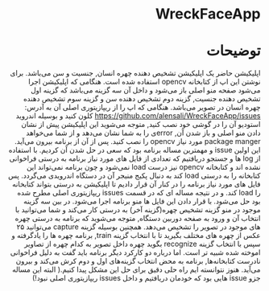 <div dir="rtl">

# WreckFaceApp
#   توضیحات 

اپلیکیشن حاضر یک اپلیکیشن تشخیص دهنده چهره انسان, جنسیت و سن می‌باشد. برای نوشتن این اپ از کتابخانه opencv استفاده شده است. هنگامی که اپلیکیشن اجرا می‌شود صفحه منو اصلی باز می‌شود و داخل آن سه گزینه می‌باشد که گزینه اول تشخیص دهنده جنسیت, گزینه دوم تشخیص دهنده سن و گزینه سوم تشخیص دهنده چهره انسان در تصویر می‌باشد.
هنگامی که اپ را از ریپازیتوری اصلی آن به آدرس: https://github.com/alensali/WreckFaceApp/issues کلون کنید و بوسیله اندروید استودیو آن را در گوشی خود نصب کنید, متوجه می‌شوید این اپلیکیشن پیش از نشان دادن منو اصلی و باز شدن آن, errorی را به شما نشان می‌دهد و از شما می‌خواهد package manger مورد نیاز opencv را نصب کنید. پس از آن از برنامه بیرون می‌آید. این اولین issue و مهمترین مساله برنامه بود که سعی در حل شدن آن کردیم. با استفاده از log ها و جستجو دریافتیم که تعدادی از فایل های مورد نیاز برنامه به درستی فراخوانی نشده اند و کتابخانه opencv نیز درست load نمی‌شود و چون برنامه نمی‌تواند این کتابخانه را به درستی load کند به دنبال پکیج منیجر آن در دستگاه اندرویدی می‌گردد. پس فایل های مورد نیاز برنامه را در کنار آن قرار دادیم تا اپلیکیشن به درستی بتواند کتابخانه را load کند. و در نتیجه مساله ای که در قسمت issues ریپازیتوری اصلی مطرح شده بود حل می‌شود.
با قرار دادن این فایل ها منو برنامه اجرا می‌شود. در بین سه گزینه موجود در منو گزینه تشخیص چهره(گزینه آخر) به درستی کار می‌کند و شما می‌توانید با انتخاب آن و ورود به صفحه دوربین دستگاه, متوجه می‌شوید که برنامه به درستی چهره های موجود در تصویر را تشخیص می‌دهد.
همچنین بوسیله گزینه capture می‌توانید ۲۵ عکس از چهره های مختلف بگیرید تا با انتخاب گزینه train, برنامه چهره ها را یادگرفته و سپس با انتخاب گزینه recognize بگوید چهره داخل تصویر به کدام چهره از تصاویر اموخته شده شبیه تر است.
اما درباره دو کارکرد دیگر برنامه باید گفت به دلیل فراخوانی نادرست کتابخانه‌ها, برنامه به محض انتخاب گزینه‌های اول و دوم کرش می‌کند و بیرون می‌آید. هنوز نتوانسته ایم راه حلی دقیق برای حل این مشکل پیدا کنیم.( البته این مساله جزو issue هایی بود که خودمان دریافتیم و داخل issues ریپازیتوری اصلی نبود!)  
</div>